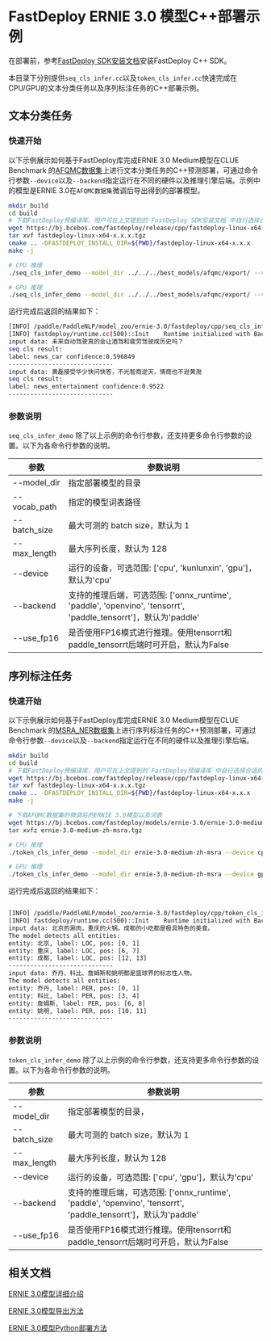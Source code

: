 # FastDeploy ERNIE 3.0 模型C++部署示例

在部署前，参考[FastDeploy SDK安装文档](https://github.com/PaddlePaddle/FastDeploy/blob/develop/docs/cn/build_and_install/download_prebuilt_libraries.md)安装FastDeploy C++ SDK。

本目录下分别提供`seq_cls_infer.cc`以及`token_cls_infer.cc`快速完成在CPU/GPU的文本分类任务以及序列标注任务的C++部署示例。


## 文本分类任务

### 快速开始

以下示例展示如何基于FastDeploy库完成ERNIE 3.0 Medium模型在CLUE Benchmark 的[AFQMC数据集](https://github.com/CLUEbenchmark/CLUE)上进行文本分类任务的C++预测部署，可通过命令行参数`--device`以及`--backend`指定运行在不同的硬件以及推理引擎后端。示例中的模型是ERNIE 3.0在`AFQMC数据集`微调后导出得到的部署模型。

```bash
mkdir build
cd build
# 下载FastDeploy预编译库，用户可在上文提到的`FastDeploy SDK安装文档`中自行选择合适的版本使用
wget https://bj.bcebos.com/fastdeploy/release/cpp/fastdeploy-linux-x64-x.x.x.tgz
tar xvf fastdeploy-linux-x64-x.x.x.tgz
cmake .. -DFASTDEPLOY_INSTALL_DIR=${PWD}/fastdeploy-linux-x64-x.x.x
make -j

# CPU 推理
./seq_cls_infer_demo --model_dir ../../../best_models/afqmc/export/ --vocab_path ../../../best_models/afqmc/vocab.txt --device cpu --backend paddle

# GPU 推理
./seq_cls_infer_demo --model_dir ../../../best_models/afqmc/export/ --vocab_path ../../../best_models/afqmc/vocab.txt --device gpu --backend paddle

```

运行完成后返回的结果如下：
```bash
[INFO] /paddle/PaddleNLP/model_zoo/ernie-3.0/fastdeploy/cpp/seq_cls_infer.cc(103)::CreateRuntimeOption    model_path = ernie-3.0-medium-zh-tnews/infer.pdmodel, param_path = ernie-3.0-medium-zh-tnews/infer.pdiparams
[INFO] fastdeploy/runtime.cc(500)::Init    Runtime initialized with Backend::PDINFER in Device::CPU.
input data: 未来自动驾驶真的会让酒驾和疲劳驾驶成历史吗？
seq cls result:
label: news_car confidence:0.596849
-----------------------------
input data: 黄磊接受华少快问快答，不光智商逆天，情商也不逊黄渤
seq cls result:
label: news_entertainment confidence:0.9522
-----------------------------
```

### 参数说明

`seq_cls_infer_demo` 除了以上示例的命令行参数，还支持更多命令行参数的设置。以下为各命令行参数的说明。

| 参数 |参数说明 |
|----------|--------------|
|--model_dir | 指定部署模型的目录 |
|--vocab_path| 指定的模型词表路径 |
|--batch_size |最大可测的 batch size，默认为 1|
|--max_length |最大序列长度，默认为 128|
|--device | 运行的设备，可选范围: ['cpu', 'kunlunxin', 'gpu']，默认为'cpu' |
|--backend | 支持的推理后端，可选范围: ['onnx_runtime', 'paddle', 'openvino', 'tensorrt', 'paddle_tensorrt']，默认为'paddle' |
|--use_fp16 | 是否使用FP16模式进行推理。使用tensorrt和paddle_tensorrt后端时可开启，默认为False |

## 序列标注任务

### 快速开始

以下示例展示如何基于FastDeploy库完成ERNIE 3.0 Medium模型在CLUE Benchmark 的[MSRA_NER数据集](https://github.com/lemonhu/NER-BERT-pytorch/tree/master/data/msra)上进行序列标注任务的C++预测部署，可通过命令行参数`--device`以及`--backend`指定运行在不同的硬件以及推理引擎后端。

```bash
mkdir build
cd build
# 下载FastDeploy预编译库，用户可在上文提到的`FastDeploy预编译库`中自行选择合适的版本使用
wget https://bj.bcebos.com/fastdeploy/release/cpp/fastdeploy-linux-x64-x.x.x.tgz
tar xvf fastdeploy-linux-x64-x.x.x.tgz
cmake .. -DFASTDEPLOY_INSTALL_DIR=${PWD}/fastdeploy-linux-x64-x.x.x
make -j

# 下载AFQMC数据集的微调后的ERNIE 3.0模型以及词表
wget https://bj.bcebos.com/fastdeploy/models/ernie-3.0/ernie-3.0-medium-zh-msra.tgz
tar xvfz ernie-3.0-medium-zh-msra.tgz

# CPU 推理
./token_cls_infer_demo --model_dir ernie-3.0-medium-zh-msra --device cpu --backend paddle

# GPU 推理
./token_cls_infer_demo --model_dir ernie-3.0-medium-zh-msra --device gpu --backend paddle

```

运行完成后返回的结果如下：

```bash

[INFO] /paddle/PaddleNLP/model_zoo/ernie-3.0/fastdeploy/cpp/token_cls_infer.cc(103)::CreateRuntimeOption    model_path = ernie-3.0-medium-zh-msra/infer.pdmodel, param_path = ernie-3.0-medium-zh-msra/infer.pdiparams
[INFO] fastdeploy/runtime.cc(500)::Init    Runtime initialized with Backend::PDINFER in Device::CPU.
input data: 北京的涮肉，重庆的火锅，成都的小吃都是极具特色的美食。
The model detects all entities:
entity: 北京, label: LOC, pos: [0, 1]
entity: 重庆, label: LOC, pos: [6, 7]
entity: 成都, label: LOC, pos: [12, 13]
-----------------------------
input data: 乔丹、科比、詹姆斯和姚明都是篮球界的标志性人物。
The model detects all entities:
entity: 乔丹, label: PER, pos: [0, 1]
entity: 科比, label: PER, pos: [3, 4]
entity: 詹姆斯, label: PER, pos: [6, 8]
entity: 姚明, label: PER, pos: [10, 11]
-----------------------------

```

### 参数说明

`token_cls_infer_demo` 除了以上示例的命令行参数，还支持更多命令行参数的设置。以下为各命令行参数的说明。

| 参数 |参数说明 |
|----------|--------------|
|--model_dir | 指定部署模型的目录， |
|--batch_size |最大可测的 batch size，默认为 1|
|--max_length |最大序列长度，默认为 128|
|--device | 运行的设备，可选范围: ['cpu', 'gpu']，默认为'cpu' |
|--backend | 支持的推理后端，可选范围: ['onnx_runtime', 'paddle', 'openvino', 'tensorrt', 'paddle_tensorrt']，默认为'paddle' |
|--use_fp16 | 是否使用FP16模式进行推理。使用tensorrt和paddle_tensorrt后端时可开启，默认为False |

## 相关文档

[ERNIE 3.0模型详细介绍](../../README.md)

[ERNIE 3.0模型导出方法](../../README.md#模型导出)

[ERNIE 3.0模型Python部署方法](../python/README.md)
